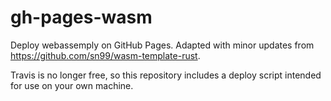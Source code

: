 # gh-pages-wasm
Deploy webassemply on GitHub Pages. Adapted with minor updates from https://github.com/sn99/wasm-template-rust.

Travis is no longer free, so this repository includes a deploy script intended for use on your own machine.
